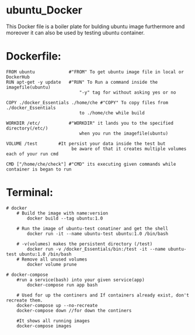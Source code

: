 # ubuntu_Docker
This Docker file is a boiler plate for bulding ubuntu image furthermore and moreover it can also be used by testing ubuntu container.


# Dockerfile: 
    FROM ubuntu             #"FROM" To get ubuntu image file in local or DockerHub
    RUN apt-get -y update   #"RUN" To Run a command inside the imagefile(ubuntu) 
                                "-y" tag for without asking yes or no
    
    COPY ./docker_Essentials ./home/che #"COPY" To copy files from ./docker_Essentials  
                                to ./home/che while build
    
    WORKDIR /etc/           #"WORKDIR" it lands you to the specified directory(/etc/) 
                                when you run the imagefile(ubuntu) 

    VOLUME /test        #It persist your data inside the test but
                             be aware of that it creates multiple volumes each of your run cmd

    CMD ["/home/che/check"] #"CMD" its executing given commands while container is began to run

# Terminal: 
    # docker
        # Build the image with name:version
            docker build --tag ubuntu:1.0 
    
        # Run the image of ubuntu-test conatiner and get the shell 
            docker run -it --name ubuntu-test ubuntu:1.0 /bin/bash  

        # -v(volumes) makes the persistent directory (/test)
            docker run -v /docker_Essentials/bin:/test -it --name ubuntu-test ubuntu:1.0 /bin/bash
        # Remove all unused volumes
            docker volume prune

    # docker-compose
        #run a service(bash) into your given service(app)
            docker-compose run app bash
        
        # Used for up the continers and If containers already exist, don't recreate them. 
        docker-compose up --no-recreate 
        docker-compose down //for down the continers

        #It shows all running images 
        docker-compose images
